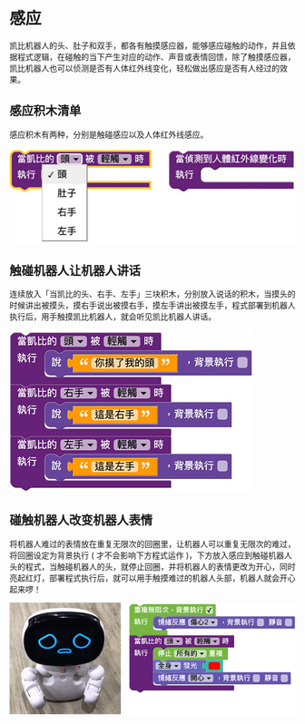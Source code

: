 # 感应

凯比机器人的头、肚子和双手，都各有触摸感应器，能够感应碰触的动作，并且依据程式逻辑，在碰触的当下产生对应的动作、声音或表情回馈，除了触摸感应器，凯比机器人也可以侦测是否有人体红外线变化，轻松做出感应是否有人经过的效果。

## 感应积木清单

感应积木有两种，分别是触碰感应以及人体红外线感应。

![凯比物联网教室 - 感应](../../../../media/zh-cn/kebbi/robot/detect-01.jpg)

## 触碰机器人让机器人讲话

连续放入「当凯比的头、右手、左手」三块积木，分别放入说话的积木，当摸头的时候讲出被摸头，摸右手说出被摸右手，摸左手讲出被摸左手，程式部署到机器人执行后，用手触摸凯比机器人，就会听见凯比机器人讲话。

![凯比物联网教室 - 感应](../../../../media/zh-cn/kebbi/robot/detect-02.jpg)

## 碰触机器人改变机器人表情

将机器人难过的表情放在重复无限次的回圈里，让机器人可以重复无限次的难过，将回圈设定为背景执行 ( 才不会影响下方程式运作 )，下方放入感应到触碰机器人头的程式，当触碰机器人的头，就停止回圈，并将机器人的表情更改为开心，同时亮起红灯，部署程式执行后，就可以用手触摸难过的机器人头部，机器人就会开心起来啰！

![凯比物联网教室 - 感应](../../../../media/zh-cn/kebbi/robot/detect-03.gif)




